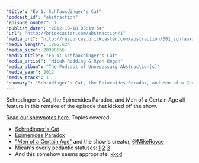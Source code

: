 ```yaml
---
"title": "Ep 1: Schfauxdinger's Cat"
"podcast_id": "abstraction"
"episode_number": 1
"publish_date": "2012-10-18 05:19:54"
"url": "http://brickcaster.com/abstraction/1"
"media_url": "http://resources.brickcaster.com/abstraction/001_schfauxdingers_cat.mp3"
"media_length": 1806.624
"media_size": 28998656
"media_title": "Ep 1: Schfauxdinger's Cat"
"media_artist": "Micah Redding & Ryan Hogan"
"media_album": "The Podcast of Unnecessary Abstraction(s)"
"media_year": 2012
"media_track": 1
"summary": "Schrodinger's Cat, the Epimenides Paradox, and Men of a Certain Age all feature in this remake of the episode that kicked off the show."
---
```

Schrodinger's Cat, the Epimenides Paradox, and Men of a Certain Age all feature in this remake of the episode that kicked off the show.

[Read our shownotes here.](http://brickcaster.com/abstraction/1) Topics covered:

- [Schrodinger's Cat](http://en.wikipedia.org/wiki/Schr%C3%B6dinger's_cat)
- [Epimenides Paradox](http://en.wikipedia.org/wiki/Epimenides_paradox)
- ["Men of a Certain Age"](http://en.wikipedia.org/wiki/Men_of_a_Certain_Age) and the show's creator, [@MikeRoyce](https://twitter.com/MikeRoyce)
- Micah's overly pedantic statuses:  [1](https://twitter.com/micahtredding/status/255187768769126400)
[2](https://twitter.com/micahtredding/status/184647510197944321)
[3](https://twitter.com/micahtredding/status/184647916017819653)
- And this somehow seems appropriate: [xkcd](http://xkcd.com/1120/)
